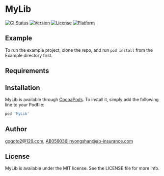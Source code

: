 # MyLib

[![CI Status](http://img.shields.io/travis/gogoto2@126.com/MyLib.svg?style=flat)](https://travis-ci.org/gogoto2@126.com/MyLib)
[![Version](https://img.shields.io/cocoapods/v/MyLib.svg?style=flat)](http://cocoapods.org/pods/MyLib)
[![License](https://img.shields.io/cocoapods/l/MyLib.svg?style=flat)](http://cocoapods.org/pods/MyLib)
[![Platform](https://img.shields.io/cocoapods/p/MyLib.svg?style=flat)](http://cocoapods.org/pods/MyLib)

## Example

To run the example project, clone the repo, and run `pod install` from the Example directory first.

## Requirements

## Installation

MyLib is available through [CocoaPods](http://cocoapods.org). To install
it, simply add the following line to your Podfile:

```ruby
pod 'MyLib'
```

## Author

gogoto2@126.com, AB056036jinyongshan@ab-insurance.com

## License

MyLib is available under the MIT license. See the LICENSE file for more info.
